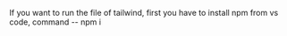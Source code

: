 If you want to run the file of tailwind, first you have to install npm from vs code,
command -- npm i
